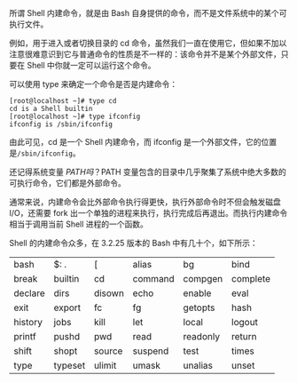 所谓 Shell 内建命令，就是由 Bash 自身提供的命令，而不是文件系统中的某个可执行文件。

例如，用于进入或者切换目录的 cd 命令，虽然我们一直在使用它，但如果不加以注意很难意识到它与普通命令的性质是不一样的：该命令并不是某个外部文件，只要在 Shell 中你就一定可以运行这个命令。

可以使用 type 来确定一个命令是否是内建命令：
```
[root@localhost ~]# type cd
cd is a Shell builtin
[root@localhost ~]# type ifconfig
ifconfig is /sbin/ifconfig
```
由此可见，cd 是一个 Shell 内建命令，而 ifconfig 是一个外部文件，它的位置是`/sbin/ifconfig`。

还记得系统变量 $PATH 吗？$PATH 变量包含的目录中几乎聚集了系统中绝大多数的可执行命令，它们都是外部命令。

通常来说，内建命令会比外部命令执行得更快，执行外部命令时不但会触发磁盘 I/O，还需要 fork 出一个单独的进程来执行，执行完成后再退出。而执行内建命令相当于调用当前 Shell 进程的一个函数。

Shell 的内建命令众多，在 3.2.25 版本的 Bash 中有几十个，如下所示：

| | | | | | |
--|---|---|---|---|---|
bash	|$:	.	|[	|alias	|bg	|bind
break	|builtin|cd	|command |compgen |complete |continue
declare	|dirs	|disown	|echo	|enable	|eval	|exec
exit	|export	|fc	|fg	|getopts	|hash	|help
history	|jobs	|kill	|let	|local	|logout	|popd
printf	|pushd	|pwd	|read	|readonly	|return	|set
shift	|shopt	|source	|suspend	|test	|times	|trap
type	|typeset	|ulimit	|umask	|unalias	|unset	|wait